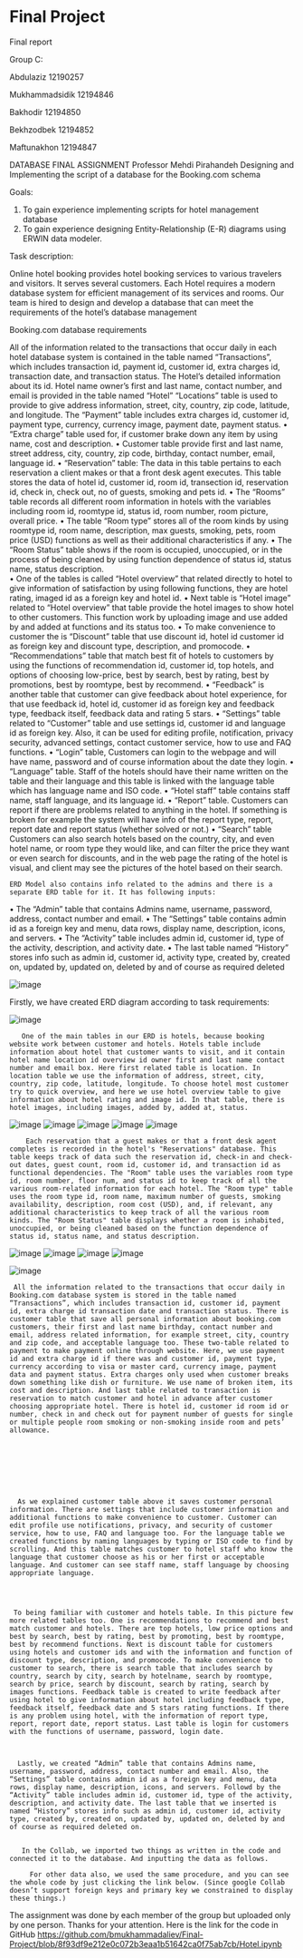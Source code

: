 # Final Project
Final report

Group C:

Abdulaziz 12190257

Mukhammadsidik 12194846

Bakhodir 12194850

Bekhzodbek 12194852

Maftunakhon 12194847

DATABASE FINAL ASSIGNMENT
Professor Mehdi Pirahandeh
Designing and Implementing the script of a database for the Booking.com schema
 
Goals:

1. To gain experience implementing scripts for hotel management database
2. To gain experience designing Entity-Relationship (E-R) diagrams using ERWIN data modeler.
 
Task description:
 
   Online hotel booking provides hotel booking services to various travelers and visitors. It serves several customers. Each Hotel requires a modern database system for efficient management of its services and rooms. Our team is hired to design and develop a database that can meet the requirements of the hotel’s database management

Booking.com database requirements

   All of the information related to the transactions that occur daily in each hotel database system is contained in the table named “Transactions”, which includes transaction id, payment id, customer id, extra charges id, transaction date, and transaction status.
   The Hotel’s detailed information about its id. Hotel name owner’s first and last name, contact number, and email is provided in the table named “Hotel”
   “Locations” table is used to provide to give address information, street, city, country, zip code, latitude, and longitude.
   The “Payment” table includes extra charges id, customer id, payment type, currency, currency image, payment date, payment status. 
•	“Extra charge” table used for, if customer brake down any item by using name, cost and description.
•	Customer table provide first and last name, street address, city, country, zip code, birthday, contact number, email, language id.
•	“Reservation” table: The data in this table pertains to each reservation a client makes or that a front desk agent executes. This table stores the data of hotel id, customer id, room id, transection id, reservation id, check in, check out, no of guests, smoking and pets id. 
•	The “Rooms” table records all different room information in hotels with the variables including room id, roomtype id, status id, room number, room picture, overall price. 
•	The table “Room type” stores all of the room kinds by using roomtype id, room name, description, max guests, smoking, pets, room price (USD) functions as well as their additional characteristics if any.
•	The “Room Status” table shows if the room is occupied, unoccupied, or in the process of being cleaned by using function dependence of status id, status name, status description.  
•	One of the tables is called “Hotel overview” that related directly to hotel to give information of satisfaction by using following functions, they are hotel rating, imaged id as a foreign key and hotel id.
•	Next table is “Hotel image” related to “Hotel overview” that table provide the hotel images to show hotel to other customers. This function work by uploading image and use added by and added at functions and its status too. 
•	To make convenience to customer the is “Discount” table that use discount id, hotel id customer id as foreign key and discount type, description, and promocode.
•	“Recommendations” table that match best fit of hotels to customers by using the functions of recommendation id, customer id, top hotels, and options of choosing low-price, best by search, best by rating, best by promotions, best by roomtype, best by recommend.
•	“Feedback” is another table that customer can give feedback about hotel experience, for that use feedback id, hotel id, customer id as foreign key and feedback type, feedback itself, feedback data and rating 5 stars.
•	“Settings” table related to “Customer” table and use settings id, customer id and language id as foreign key. Also, it can be used for editing profile, notification, privacy security, advanced settings, contact customer service, how to use and FAQ functions.
•	“Login” table, Customers can login to the webpage and will have name, password and of course information about the date they login.
•	“Language” table. Staff of the hotels should have their name written on the table and their language and this table is linked with the language table which has language name and ISO code.
•	“Hotel staff” table contains staff name, staff language, and its language id.
•	“Report” table. Customers can report if there are problems related to anything in the hotel. If something is broken for example the system will have info of the report type, report, report date and report status (whether solved or not.)
•	“Search” table Customers can also search hotels based on the country, city, and even hotel name, or room type they would like, and can filter the price they want or even search for discounts, and in the web page the rating of the hotel is visual, and client may see the pictures of the hotel based on their search.


	ERD Model also contains info related to the admins and there is a separate ERD table for it. It has following inputs:

•	The “Admin” table that contains Admins name, username, password, address, contact number and email.
•	The “Settings” table contains admin id as a foreign key and menu, data rows, display name, description, icons, and servers.
•	The “Activity” table includes admin id, customer id, type of the activity, description, and activity date.
•	The last table named “History” stores info such as admin id, customer id, activity type, created by, created on, updated by, updated on, deleted by and of course as required deleted 




![image](https://user-images.githubusercontent.com/114143258/206217088-f439baf9-4104-4b84-924f-37386911e26f.png)




Firstly, we have created ERD diagram according to task requirements:

![image](https://user-images.githubusercontent.com/114143258/206217206-1df551a3-ef37-4187-94ec-e383933f4f77.png)

 
       One of the main tables in our ERD is hotels, because booking website work between customer and hotels. Hotels table include information about hotel that customer wants to visit, and it contain hotel name location id overview id owner first and last name contact number and email box. Here first related table is location. In location table we use the information of address, street, city, country, zip code, latitude, longitude. To choose hotel most customer try to quick overview, and here we use hotel overview table to give information about hotel rating and image id. In that table, there is hotel images, including images, added by, added at, status.
 
 ![image](https://user-images.githubusercontent.com/114143258/206217267-d5789839-f233-4fe4-8bfd-b1f7602579b5.png)
![image](https://user-images.githubusercontent.com/114143258/206217309-259eac7c-d11c-42dd-bb52-49964f65e1cb.png)
![image](https://user-images.githubusercontent.com/114143258/206217361-9899ce9a-93ed-43e3-bbe3-22c8694a73fe.png)
![image](https://user-images.githubusercontent.com/114143258/206217457-99726e67-a501-46ac-9952-d7f33e865ad5.png)
![image](https://user-images.githubusercontent.com/114143258/206217603-2415c2f6-4049-4bcf-9933-fa7483d95cbe.png)

 
        Each reservation that a guest makes or that a front desk agent completes is recorded in the hotel's "Reservations" database. This table keeps track of data such the reservation id, check-in and check-out dates, guest count, room id, customer id, and transaction id as functional dependencies. The "Room" table uses the variables room type id, room number, floor num, and status id to keep track of all the various room-related information for each hotel. The "Room type" table uses the room type id, room name, maximum number of guests, smoking availability, description, room cost (USD), and, if relevant, any additional characteristics to keep track of all the various room kinds. The "Room Status" table displays whether a room is inhabited, unoccupied, or being cleaned based on the function dependence of status id, status name, and status description.
 
 ![image](https://user-images.githubusercontent.com/114143258/206217681-3acaf124-5d61-4a33-9dfa-6ea27ecb5893.png)
![image](https://user-images.githubusercontent.com/114143258/206217715-2498cf2d-1fd0-450d-aa58-1b7155125589.png)
![image](https://user-images.githubusercontent.com/114143258/206217744-7f964829-647f-44e9-9b30-bc60782ea223.png)
![image](https://user-images.githubusercontent.com/114143258/206217795-1c01e863-7dc0-4620-a2a9-f161c190e8e1.png)

 
 
 ![image](https://user-images.githubusercontent.com/114143258/206218113-1b0251a1-8608-4cca-8999-a57f5bf8c6ee.png)


     All the information related to the transactions that occur daily in Booking.com database system is stored in the table named “Transactions”, which includes transaction id, customer id, payment id, extra charge id transaction date and transaction status. There is customer table that save all personal information about booking.com customers, their first and last name birthday, contact number and email, address related information, for example street, city, country and zip code, and acceptable language too. These two-table related to payment to make payment online through website. Here, we use payment id and extra charge id if there was and customer id, payment type, currency according to visa or master card, currency image, payment data and payment status. Extra charges only used when customer breaks down something like dish or furniture. We use name of broken item, its cost and description. And last table related to transaction is reservation to match customer and hotel in advance after customer choosing appropriate hotel. There is hotel id, customer id room id or number, check in and check out for payment number of guests for single or multiple people room smoking or non-smoking inside room and pets’ allowance.
 
 
 
 

 


      As we explained customer table above it saves customer personal information. There are settings that include customer information and additional functions to make convenience to customer. Customer can edit profile use notifications, privacy, and security of customer service, how to use, FAQ and language too. For the language table we created functions by naming languages by typing or ISO code to find by scrolling. And this table matches customer to hotel staff who know the language that customer choose as his or her first or acceptable language. And customer can see staff name, staff language by choosing appropriate language.
 


 
     To being familiar with customer and hotels table. In this picture few more related tables too. One is recommendations to recommend and best match customer and hotels. There are top hotels, low price options and best by search, best by rating, best by promoting, best by roomtype, best by recommend functions. Next is discount table for customers using hotels and customer ids and with the information and function of discount type, description, and promocode. To make convenience to customer to search, there is search table that includes search by country, search by city, search by hotelname, search by roomtype, search by price, search by discount, search by rating, search by images functions. Feedback table is created to write feedback after using hotel to give information about hotel including feedback type, feedback itself, feedback date and 5 stars rating functions. If there is any problem using hotel, with the information of report type, report, report date, report status. Last table is login for customers with the functions of username, password, login date.
 

 
      Lastly, we created “Admin” table that contains Admins name, username, password, address, contact number and email. Also, the “Settings” table contains admin id as a foreign key and menu, data rows, display name, description, icons, and servers. Followd by the “Activity” table includes admin id, customer id, type of the activity, description, and activity date. The last table that we inserted is named “History” stores info such as admin id, customer id, activity type, created by, created on, updated by, updated on, deleted by and of course as required deleted on.
 

       In the Collab, we imported two things as written in the code and connected it to the database. And inputting the data as follows.
 
         For other data also, we used the same procedure, and you can see the whole code by just clicking the link below. (Since google Collab doesn’t support foreign keys and primary key we constrained to display these things.)
The assignment was done by each member of the group but uploaded only by one person. Thanks for your attention.
Here is the link for the code in GitHub https://github.com/bmukhammadaliev/Final-Project/blob/8f93df9e212e0c072b3eaa1b51642ca0f75ab7cb/Hotel.ipynb 





